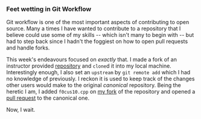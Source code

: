 ### Feet wetting in Git Workflow

Git workflow is one of the most important aspects of contributing to open source. Many a times I have wanted to contribute to a repository that I believe could use some of my skills -- which isn't many to begin with -- but had to step back since I hadn't the foggiest on how to open pull requests and handle forks.

This week's endeavours focused on *exactly* that. I made a fork of an instructor provided [repository] and `clone`d it into my local machine. Interestingly enough, I also set an `upstream` by `git remote add` which I had no knowledge of previously. I reckon it is used to keep track of the changes other users would make to the original *canonical* repository. Being the heretic I am, I added `f0cus10.cpp` on [my fork] of the repository and opened a [pull request] to the canonical one.

Now, I wait.

[repository]: https://github.com/hunter-college-cs-ossd/git-exercise-01
[my fork]: https://github.com/f0cus10/git-exercise-01
[pull request]: https://github.com/hunter-college-cs-ossd/git-exercise-01/pull/1